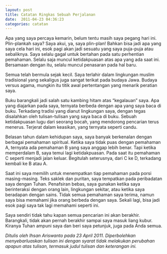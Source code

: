 ```yaml
---
layout: post
title: Catatan Ringkas Sebuah Perjalanan
date:  2011-04-23 04:36:23
categories: catatan
---
```

Apa yang saya percaya kemarin, belum tentu masih saya pegang hari ini. Plin-plankah saya? Saya akui, ya, saya plin-plan! Bahkan bisa jadi apa yang saya cela hari ini, esok pagi akan jadi sesuatu yang saya puja-puja atau sebaliknya. Saya selalu gagal untuk bertahan pada satu perhentian pemahaman. Selalu saja muncul ketidakpuasan atas apa yang ada saat ini. Bersamaan dengan itu, selalu muncul penasaran pada hal baru.

Semua telah bermula sejak kecil. Saya terlahir dalam lingkungan muslim tradisional yang sekaligus juga sangat terikat pada budaya Jawa. Budaya versus agama, mungkin itu titik awal pertentangan yang menarik peratian saya.

Buku barangkali jadi salah satu kambing hitam atas “kegalauan” saya. Apa yang diajarkan pada saya, ternyata berbeda dengan apa yang saya baca di buku. Terkadang tradisi yang dianut lingkungan saya, dengan tegas disalahkan oleh tulisan-tulisan yang saya baca di buku. Sebuah ketidakpuasan lugu dari seorang bocah, yang mendorong pencarian terus menerus. Terjerat dalam keasikan, yang ternyata seperti candu.

Belasan tahun dalam kehidupan saya, saya banyak berkenalan dengan berbagai pemahaman spiritual. Ketika saya tidak puas dengan pemahaman A, ternyata ada pemahaman B yang saya anggap lebih benar. Tapi ketika memperdalam B, saya temui lagi ketidakpuasan. Pada saat itu pemahaman C seperti menjadi jalan keluar. Begitulah seterusnya, dari C ke D, terkadang kembali ke B atau A.

Saat ini saya memilih untuk menempatkan tiap pemahaman pada porsi masing-masing. Teks saklek dan puritan, saya tempatkan pada peribadatan saya dengan Tuhan. Penafsiran bebas, saya gunakan ketika saya berinteraksi dengan orang lain, lingkungan sekitar, atau ketika saya beradapan dengan sains. Tidak semua pemahaman saya terima, namun saya bisa memahami jika orang berbeda dengan saya. Sekali lagi, bisa jadi esok pagi saya tak lagi memahami seperti ini.

Saya sendiri tidak tahu kapan semua pencarian ini akan berakhir. Barangkali, tidak akan pernah berakhir sampai saya masuk liang kubur. Kiranya Tuhan ampuni saya dan beri saya petunjuk, juga pada Anda semua.

_Ditulis oleh Ihsan Ariswanto pada 23 April 2011. Diperbolehkan menyebarluaskan tulisan ini dengan syarat tidak melakukan perubahan apapun atas tulisan, termasuk judul tulisan dan keterangan ini._
